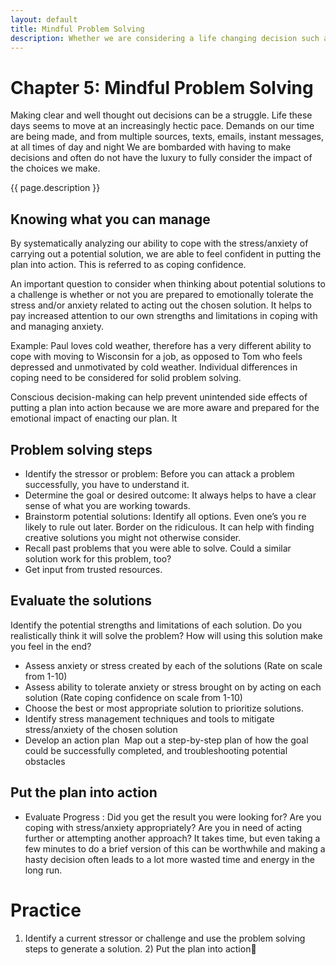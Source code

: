 ```yaml
---
layout: default
title: Mindful Problem Solving
description: Whether we are considering a life changing decision such as whether or not to accept a job offer; or a less dramatic decision like how we will respond to a friend’s request for time, the choices we make have lasting impacts on our relationships, our confidence and our overall level of stress. This is why it can really help to have a structured framework for making decisions.
---
```

# Chapter 5: Mindful Problem Solving 
Making clear and well thought out decisions can be a struggle. Life these days seems to move at an increasingly hectic pace. Demands on our time are being made, and from multiple sources, texts, emails, instant messages, at all times of day and night We are bombarded with having to make decisions and often do not have the luxury to fully consider the impact of the choices we make.

{{ page.description }} 

## Knowing what you can manage
By systematically analyzing our ability to cope with the stress/anxiety of carrying out a potential solution, we are able to feel confident in putting the plan into action.  This is referred to as coping confidence.

An important question to consider when thinking about potential solutions to a challenge is whether or not you are prepared to emotionally tolerate the stress and/or anxiety related to acting out the chosen solution. It helps to pay increased attention to our own strengths and limitations in coping with and managing anxiety.

Example: Paul loves cold weather, therefore has a very different ability to cope with moving to Wisconsin for a job, as opposed to Tom who feels depressed and unmotivated by cold weather.  Individual differences in coping need to be considered for solid problem solving.  

Conscious decision-making can help prevent unintended side effects of putting a plan into action because we are more aware and prepared for the emotional impact of enacting our plan. It 

## Problem solving steps

- Identify the stressor or problem: Before you can attack a problem successfully, you have to understand it.
- Determine the goal or desired outcome: It always helps to have a clear sense of what you are working towards. 
- Brainstorm potential solutions: Identify all options.  Even one’s you re likely to rule out later. Border on the ridiculous. It can help with finding creative solutions you might not otherwise consider.
- Recall past problems that you were able to solve. Could a similar solution work for this problem, too?
- Get input from trusted resources. 

## Evaluate the solutions
Identify the potential strengths and limitations of each solution. Do you realistically think it will solve the problem? How will using this solution make you feel in the end?

- Assess anxiety or stress created by each of the solutions (Rate on scale from 1-10) 
- Assess ability to tolerate anxiety or stress brought on by acting on each solution (Rate coping confidence on scale from 1-10) 
- Choose the best or most appropriate solution to prioritize solutions.
- Identify stress management techniques and tools to mitigate stress/anxiety of the chosen  solution
- Develop an action plan  Map out a step-by-step plan of how the goal could be successfully completed, and troubleshooting potential obstacles 

## Put the plan into action

- Evaluate Progress : Did you get the result you were looking for? Are you coping with stress/anxiety appropriately? Are you in need of acting further or attempting another approach? It takes time, but even taking a few minutes to do a brief version of this can be worthwhile and making a hasty decision often leads to a lot more wasted time and energy in the long run.

# Practice 
1) Identify a current stressor or challenge and use the problem solving steps to generate a solution. 2) Put the plan into action